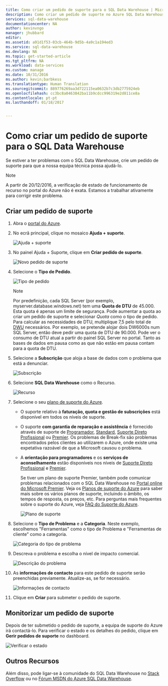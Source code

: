 ```yaml
---
title: Como criar um pedido de suporte para o SQL Data Warehouse | Microsoft Docs
description: Como criar um pedido de suporte no Azure SQL Data Warehouse.
services: sql-data-warehouse
documentationcenter: NA
author: kevinvngo
manager: jhubbard
editor: 
ms.assetid: a91d1f53-03cb-464b-9d5b-4a9c1a194ed3
ms.service: sql-data-warehouse
ms.devlang: NA
ms.topic: get-started-article
ms.tgt_pltfrm: NA
ms.workload: data-services
ms.custom: manage
ms.date: 10/31/2016
ms.author: kevin;barbkess
ms.translationtype: Human Translation
ms.sourcegitcommit: 889776269aa3d722115ea0632b7c3db2775924eb
ms.openlocfilehash: cc3bc8a0463842ba11b9cdcc996319e2d811ce8a
ms.contentlocale: pt-pt
ms.lasthandoff: 01/18/2017


---
```

# <a name="how-to-create-a-support-ticket-for-sql-data-warehouse"></a>Como criar um pedido de suporte para o SQL Data Warehouse
Se estiver a ter problemas com o SQL Data Warehouse, crie um pedido de suporte para que a nossa equipa técnica possa ajudá-lo.

> [!NOTE] 
> A partir de 20/12/2016, a verificação de estado de funcionamento de recurso no portal do Azure não é exata. Estamos a trabalhar ativamente para corrigir este problema. 


## <a name="create-a-support-ticket"></a>Criar um pedido de suporte
1. Abra o [portal do Azure][Azure portal].
2. No ecrã principal, clique no mosaico **Ajuda + suporte**.
   
    ![Ajuda + suporte](./media/sql-data-warehouse-get-started-create-support-ticket/help-support.png)
3. No painel Ajuda + Suporte, clique em **Criar pedido de suporte**.
   
    ![Novo pedido de suporte](./media/sql-data-warehouse-get-started-create-support-ticket/create-support-request.png)
   
    <a name="request-quota-change"></a> 
4. Selecione o **Tipo de Pedido**.
   
    ![Tipo de pedido](./media/sql-data-warehouse-get-started-create-support-ticket/request-type.png)
   
   > [!NOTE]
   > Por predefinição, cada SQL Server (por exemplo, myserver.database.windows.net) tem uma **Quota de DTU** de 45.000. Esta quota é apenas um limite de segurança. Pode aumentar a quota ao criar um pedido de suporte e selecionar *Quota* como o tipo de pedido. Para calcular as necessidades de DTU, multiplique 7,5 pelo total de [DWU][DWU] necessários. Por exemplo, se pretende alojar dois DW6000s num SQL Server, então deve pedir uma quota de DTU de 90.000.  Pode ver o consumo de DTU atual a partir do painel SQL Server no portal. Tanto as bases de dados em pausa como as que não estão em pausa contam para a quota de DTU. 
   > 
   > 
5. Selecione a **Subscrição** que aloja a base de dados com o problema que está a denunciar.
   
    ![Subscrição](./media/sql-data-warehouse-get-started-create-support-ticket/subscription.png)
6. Selecione **SQL Data Warehouse** como o Recurso.
   
    ![Recurso](./media/sql-data-warehouse-get-started-create-support-ticket/resource.png)
7. Selecione o seu [plano de suporte do Azure][Azure support plan].
   
   * O suporte relativo à **faturação, quota e gestão de subscrições** está disponível em todos os níveis de suporte.
   * O suporte **com garantia de reparação e assistência** é fornecido através de suporte de [Programador][Developer], [Standard][Standard], [Suporte Direto Profissional][Professional Direct] ou [Premier][Premier]. Os problemas de Break-fix são problemas encontrados pelos clientes ao utilizarem o Azure, onde existe uma expetativa razoável de que a Microsoft causou o problema.
   * A **orientação para programadores** e os **serviços de aconselhamento** estão disponíveis nos níveis de [Suporte Direto Profissional][Professional Direct] e [Premier][Premier]. 
     
     Se tiver um plano de suporte Premier, também pode comunicar problemas relacionados com o SQL Data Warehouse no [Portal online do Microsoft Premier][Microsoft Premier online portal].  Veja os [Planos de suporte do Azure][Azure support plan] para saber mais sobre os vários planos de suporte, incluindo o âmbito, os tempos de resposta, os preços, etc.  Para perguntas mais frequentes sobre o suporte do Azure, veja [FAQ do Suporte do Azure][Azure support FAQs].  
     
     ![Plano de suporte](./media/sql-data-warehouse-get-started-create-support-ticket/support-plan.png)
8. Selecione o **Tipo de Problema** e a **Categoria**. Neste exemplo, escolhemos "Ferramentas" como o tipo de Problema e "Ferramentas de cliente" como a categoria. 
   
    ![Categoria do tipo de problema](./media/sql-data-warehouse-get-started-create-support-ticket/problem-type-category.png)
9. Descreva o problema e escolha o nível de impacto comercial.
   
    ![Descrição do problema](./media/sql-data-warehouse-get-started-create-support-ticket/problem-description.png)
10. As **informações de contacto** para este pedido de suporte serão preenchidas previamente. Atualize-as, se for necessário.
    
    ![Informações de contacto](./media/sql-data-warehouse-get-started-create-support-ticket/contact-info.png)
11. Clique em **Criar** para submeter o pedido de suporte.

## <a name="monitor-a-support-ticket"></a>Monitorizar um pedido de suporte
Depois de ter submetido o pedido de suporte, a equipa de suporte do Azure irá contactá-lo. Para verificar o estado e os detalhes do pedido, clique em **Gerir pedidos de suporte** no dashboard.

![Verificar o estado](./media/sql-data-warehouse-get-started-create-support-ticket/check-status.png)

## <a name="other-resources"></a>Outros Recursos
Além disso, pode ligar-se à comunidade do SQL Data Warehouse no [Stack Overflow][Stack Overflow] ou no [Fórum MSDN do Azure SQL Data Warehouse][Azure SQL Data Warehouse MSDN forum].

<!--Image references--> 

<!--Article references--> 
[DWU]: ./sql-data-warehouse-overview-what-is.md

<!--MSDN references--> 

<!--Other web references--> 
[Azure portal]: https://portal.azure.com/
[Azure support plan]: https://azure.microsoft.com/support/plans/?WT.mc_id=Support_Plan_510979/  
[Developer]: https://azure.microsoft.com/support/plans/developer/  
[Standard]: https://azure.microsoft.com/support/plans/standard/  
[Professional Direct]: https://azure.microsoft.com/support/plans/prodirect/  
[Premier]: https://azure.microsoft.com/support/plans/premier/  
[Azure support FAQs]: https://azure.microsoft.com/support/faq/
[Microsoft Premier online portal]: https://premier.microsoft.com/
[Stack Overflow]: https://stackoverflow.com/questions/tagged/azure-sqldw/
[Azure SQL Data Warehouse MSDN forum]: https://social.msdn.microsoft.com/Forums/home?forum=AzureSQLDataWarehouse/


